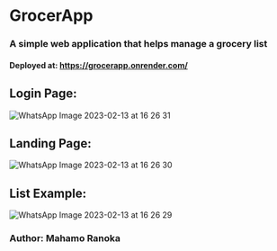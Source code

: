 # GrocerApp
### A simple web application that helps manage a grocery list
#### Deployed at: https://grocerapp.onrender.com/
##
## Login Page:
![WhatsApp Image 2023-02-13 at 16 26 31](https://user-images.githubusercontent.com/65610474/218485950-864e4b94-b7d7-4c2a-b52e-4c6bc403aa68.jpeg)
##
## Landing Page:
![WhatsApp Image 2023-02-13 at 16 26 30](https://user-images.githubusercontent.com/65610474/218486006-0f3f920f-9d26-4359-9924-25bed9d39d5a.jpeg)
##
## List Example:
![WhatsApp Image 2023-02-13 at 16 26 29](https://user-images.githubusercontent.com/65610474/218486048-01ba07b4-c14f-4f7f-8c2e-21d0df60d1d7.jpeg)


### Author: Mahamo Ranoka
